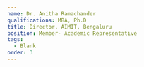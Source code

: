 ```yaml
---
name: Dr. Anitha Ramachander
qualifications: MBA, Ph.D
title: Director, AIMIT, Bengaluru
position: Member- Academic Representative
tags:
  - Blank
order: 3
---
```

